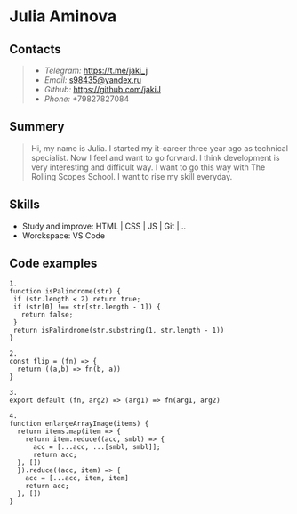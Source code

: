 # Julia Aminova

## Contacts

 > * *Telegram:* https://t.me/jaki_j
 > * *Email:* [s98435@yandex.ru](s98435@yandex.ru)
 > * *Github:* https://github.com/jakiJ
 > * *Phone:* +79827827084

## Summery

> Hi, my name is Julia. I started my it-career three year ago as technical specialist. Now I feel and want to go forward. I think development is very interesting and difficult way. I want to go this way with The Rolling Scopes School. I want to rise my skill everyday.

## Skills
 * Study and improve: HTML | CSS | JS | Git | ..
 * Worckspace: VS Code

 ## Code examples
 ```
1.
function isPalindrome(str) {
  if (str.length < 2) return true;
  if (str[0] !== str[str.length - 1]) {
    return false;
  }
  return isPalindrome(str.substring(1, str.length - 1))
}
```
```
2.
const flip = (fn) => {
  return ((a,b) => fn(b, a))
}
```
```
3.
export default (fn, arg2) => (arg1) => fn(arg1, arg2)
```
```
4.
function enlargeArrayImage(items) {
  return items.map(item => {
    return item.reduce((acc, smbl) => {
      acc = [...acc, ...[smbl, smbl]];
      return acc;
  }, [])
  }).reduce((acc, item) => {
    acc = [...acc, item, item]
    return acc;
  }, [])
}
```